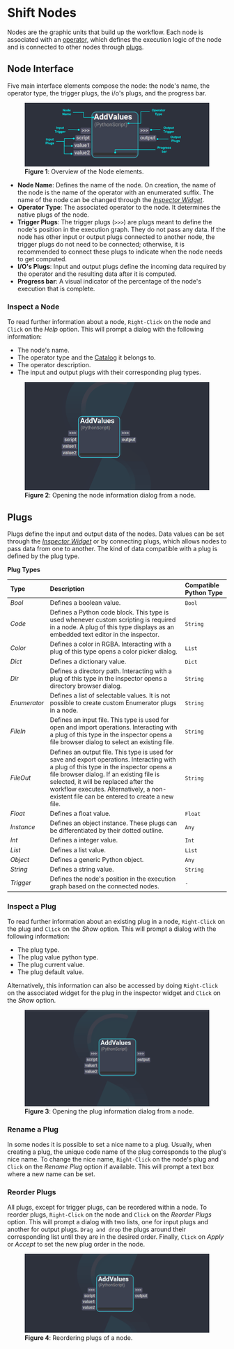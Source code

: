 # Shift Nodes

Nodes are the graphic units that build up the workflow. Each node is associated with an [operator](../getting_started/basics/terminology#operator), which defines the execution logic of the node and is connected to other nodes through [plugs](../getting_started/basics/terminology#plug).

## Node Interface

Five main interface elements compose the node: the node's name, the operator type, the trigger plugs, the i/o's plugs, and the progress bar.

<figure>
    <img src="images/node_ui.png" alt="Node UI">
    <figcaption><b>Figure 1</b>: Overview of the Node elements.</figcaption>
</figure>

* **Node Name**: Defines the name of the node. On creation, the name of the node is the name of the operator with an enumerated suffix. The name of the node can be changed through the [*Inspector Widget*](../getting_started/basics/ui_overview#the-inspector).
* **Operator Type**: The associated operator to the node. It determines the native plugs of the node.
* **Trigger Plugs**: The trigger plugs (`>>>`) are plugs meant to define the node's position in the execution graph. They do not pass any data. If the node has other input or output plugs connected to another node, the trigger plugs do not need to be connected; otherwise, it is recommended to connect these plugs to indicate when the node needs to get computed.
* **I/O's Plugs**: Input and output plugs define the incoming data required by the operator and the resulting data after it is computed. 
* **Progress bar**: A visual indicator of the percentage of the node's execution that is complete. 

### Inspect a Node

To read further information about a node, `Right-Click` on the node and `Click` on the *Help* option. This will prompt a dialog with the following information:

* The node's name.
* The operator type and the [Catalog](../reference/catalogs) it belongs to.
* The operator description.
* The input and output plugs with their corresponding plug types.

<figure>
    <img src="images/shift_operator_dialog.gif" alt="Shift Node Information Dialog">
    <figcaption><b>Figure 2</b>: Opening the node information dialog from a node.</figcaption>
</figure>

## Plugs

Plugs define the input and output data of the nodes. Data values can be set through the [*Inspector Widget*](../getting_started/basics/ui_overview#the-inspector) or by connecting plugs, which allows nodes to pass data from one to another. The kind of data compatible with a plug is defined by the plug type.

**Plug Types**

| Type | Description | Compatible Python Type |
| :--- | :---------- | :---|
| *Bool* | Defines a boolean value.|`Bool`|
| *Code* | Defines a Python code block. This type is used whenever custom scripting is required in a node. A plug of this type displays as an embedded text editor in the inspector. |`String`|
| *Color* | Defines a color in RGBA. Interacting with a plug of this type opens a color picker dialog.|`List`|
| *Dict* | Defines a dictionary value.|`Dict`|
| *Dir* | Defines a directory path. Interacting with a plug of this type in the inspector opens a directory browser dialog.|`String`|
| *Enumerator* | Defines a list of selectable values. It is not possible to create custom Enumerator plugs in a node.|`String`|
| *FileIn* | Defines an input file. This type is used for open and import operations. Interacting with a plug of this type in the inspector opens a file browser dialog to select an existing file.|`String`|
| *FileOut* | Defines an output file. This type is used for save and export operations. Interacting with a plug of this type in the inspector opens a file browser dialog.  If an existing file is selected, it will be replaced after the workflow executes. Alternatively, a non-existent file can be entered to create a new file. |`String`|
| *Float* | Defines a float value.|`Float`|
| *Instance* | Defines an object instance. These plugs can be differentiated by their dotted outline.|`Any`|
| *Int* | Defines a integer value.|`Int`|
| *List* | Defines a list value.|`List`|
| *Object* | Defines a generic Python object.|`Any`|
| *String* | Defines a string value.|`String`|
| *Trigger* | Defines the node's position in the execution graph based on the connected nodes.|`-`|

### Inspect a Plug

To read further information about an existing plug in a node, `Right-Click` on the plug and `Click` on the *Show* option. This will prompt a dialog with the following information:

* The plug type.
* The plug value python type.
* The plug current value.
* The plug default value.

Alternatively, this information can also be accessed by doing `Right-Click` on the associated widget for the plug in the inspector widget and `Click` on the *Show* option. 

<figure>
    <img src="images/shift_plug_dialog.gif" alt="Shift Plug Information Dialog">
    <figcaption><b>Figure 3</b>: Opening the plug information dialog from a node.</figcaption>
</figure>

### Rename a Plug

In some nodes it is possible to set a nice name to a plug. Usually, when creating a plug, the unique code name of the plug corresponds to the plug's nice name. To change the nice name, `Right-Click` on the node's plug and `Click` on the *Rename Plug* option if available. This will prompt a text box where a new name can be set.

### Reorder Plugs

All plugs, except for trigger plugs, can be reordered within a node. To reorder plugs, `Right-Click` on the node and `Click` on the *Reorder Plugs* option. This will prompt a dialog with two lists, one for input plugs and another for output plugs. `Drag and drop` the plugs around their corresponding list until they are in the desired order. Finally, `Click` on *Apply* or *Accept* to set the new plug order in the node.

<figure>
    <img src="images/shift_plug_reorder.gif" alt="Shift Plug Reordering">
    <figcaption><b>Figure 4</b>: Reordering plugs of a node.</figcaption>
</figure>
